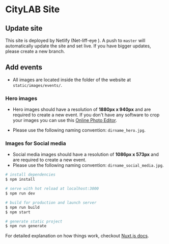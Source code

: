 # CityLAB Site

## Update site

This site is deployed by Netlify (Net-liff-eye ). A push to ```master``` will automatically update the site and set live. If you have bigger updates, please create a new branch.

## Add events

- All images are located inside the folder of the website at ```static/images/events/```.

### Hero images

- Hero images should have a resolution of **1880px x 940px** and are required to create a new event. If you don't have any software to crop your images you can use this [Online Photo Editor](https://www.befunky.com/create/crop-photo/).

- Please use the following naming convention: ```dirname_hero.jpg```.

### Images for Social media

- Social media images should have a resolution of **1086px x 573px** and are required to create a new event.
- Please use the following naming convention: ```dirname_social_media.jpg```.



``` bash
# install dependencies
$ npm install

# serve with hot reload at localhost:3000
$ npm run dev

# build for production and launch server
$ npm run build
$ npm start

# generate static project
$ npm run generate
```

For detailed explanation on how things work, checkout [Nuxt.js docs](https://nuxtjs.org).
